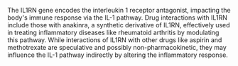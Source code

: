 The IL1RN gene encodes the interleukin 1 receptor antagonist, impacting the body's immune response via the IL-1 pathway. Drug interactions with IL1RN include those with anakinra, a synthetic derivative of IL1RN, effectively used in treating inflammatory diseases like rheumatoid arthritis by modulating this pathway. While interactions of IL1RN with other drugs like aspirin and methotrexate are speculative and possibly non-pharmacokinetic, they may influence the IL-1 pathway indirectly by altering the inflammatory response.